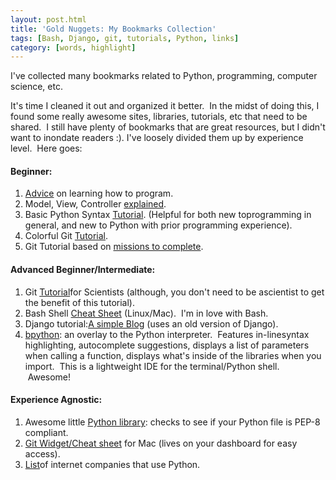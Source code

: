 ```yaml
---
layout: post.html
title: 'Gold Nuggets: My Bookmarks Collection'
tags: [Bash, Django, git, tutorials, Python, links]
category: [words, highlight]
---
```


I've collected many bookmarks related to Python, programming, computer science, etc.  

It's time I cleaned it out and organized it better.  In the midst of doing this, I found some really awesome sites, libraries, tutorials, etc that need to be shared.  I still have plenty of bookmarks that are great resources, but I didn't want to inondate readers :). I've loosely divided them up by experience level.  Here goes: 

#### Beginner:

1.  [Advice][Advice] on learning how to program.
2.  Model, View, Controller [explained][MVC].
3.  Basic Python Syntax [Tutorial][Syntax]. (Helpful for both new toprogramming in general, and new to Python with prior programming experience).
4.  Colorful Git [Tutorial][Git1].
5.  Git Tutorial based on [missions to complete][Git2].

#### Advanced Beginner/Intermediate:

1.  Git [Tutorial][Git3]for Scientists (although, you don't need to be ascientist to get the benefit of this tutorial).
2.  Bash Shell [Cheat Sheet][Bash] (Linux/Mac).  I'm in love with Bash.
3.  Django tutorial:[A simple Blog][Django] (uses an old version of Django).
4.  [bpython][bpython]: an overlay to the Python interpreter.  Features in-linesyntax highlighting, autocomplete suggestions, displays a list of parameters when calling a function, displays what's inside of the libraries when you import.  This is a lightweight IDE for the terminal/Python shell.  Awesome!

#### Experience Agnostic:

1.  Awesome little [Python library][PEP8]: checks to see if your Python file is PEP-8 compliant.
2.  [Git Widget/Cheat sheet][Git4] for Mac (lives on your dashboard for easy access).
3.  [List][Companies]of internet companies that use Python.


[Advice]: http://sigpwned.com/content/learning-how-program "Learning How to Program"
[MVC]: http://www.tomdalling.com/blog/software-design/model-view-controller-explained "MVC Explained"
[Syntax]: http://www.tutorialspoint.com/python/python_basic_syntax.htm "Basic Python Syntax"
[Git1]: http://rogerdudler.github.com/git-guide/ "Git Guide"
[Git2]: http://openhatch.org/missions/git "Git Missions"
[Git3]: http://sitaramc.github.com/gcs/index.html "Git for Scientists"
[Bash]: http://dl.dropbox.com/u/397277/bash_shell_cheat_sheetV2.pdf "Bash Cheat Sheet"
[Django]: http://lightbird.net/dbe/blog.html "Django Simple Blog"
[bpython]: http://bpython-interpreter.org/about/ "bpython Interpreter"
[PEP8]: %20http://pypi.python.org/pypi/pep8 "PEP-8 tool"
[Git4]: http://jeetworks.org/gitcommandswidget "Git Widget"
[Companies]: http://www.quora.com/Python-programming-language-1/Which-Internet-companies-use-Python "Python Companies"
